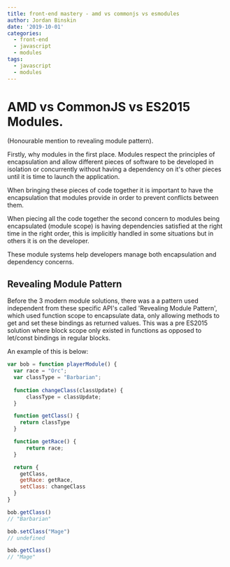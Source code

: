 ```yaml
---
title: front-end mastery - amd vs commonjs vs esmodules
author: Jordan Binskin
date: '2019-10-01'
categories:
  - front-end
  - javascript
  - modules
tags:
  - javascript
  - modules
---
```


# AMD vs CommonJS vs ES2015 Modules.
(Honourable mention to revealing module pattern).

Firstly, why modules in the first place. Modules respect the principles of encapsulation and allow different pieces of software to be developed in isolation or concurrently without having a dependency on it's other pieces until it is time to launch the application.

When bringing these pieces of code together it is important to have the encapsulation that modules provide in order to prevent conflicts between them.

When piecing all the code together the second concern to modules being encapsulated (module scope) is having dependencies satisfied at the right time in the right order, this is implicitly handled in some situations but in others it is on the developer.

These module systems help developers manage both encapsulation and dependency concerns.

## Revealing Module Pattern

Before the 3 modern module solutions, there was a a pattern used independent from these specific API's called 'Revealing Module Pattern', which used function scope to encapsulate data, only allowing methods to get and set these bindings as returned values. This was a pre ES2015 solution where block scope only existed in functions as opposed to let/const bindings in regular blocks.

An example of this is below:

~~~javascript
var bob = function playerModule() { 
  var race = "Orc";
  var classType = "Barbarian";
  
  function changeClass(classUpdate) {
	  classType = classUpdate;
  }

  function getClass() {
    return classType
  }

  function getRace() {
	  return race;
  }

  return {
    getClass,
    getRace: getRace,
    setClass: changeClass
  }
}

bob.getClass()
// "Barbarian"

bob.setClass("Mage")
// undefined

bob.getClass()
// "Mage"
~~~
